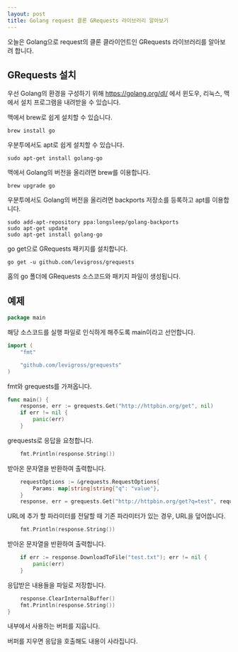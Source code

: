 ```yaml
---
layout: post
title: Golang request 클론 GRequests 라이브러리 알아보기
---
```


오늘은 Golang으로 request의 클론 클라이언트인 GRequests 라이브러리를 알아보려 합니다.

## GRequests 설치

우선 Golang의 환경을 구성하기 위해 https://golang.org/dl/ 에서 윈도우, 리눅스, 맥에서 설치 프로그램을 내려받을 수 있습니다.

맥에서 brew로 쉽게 설치할 수 있습니다.

```
brew install go
```

우분투에서도 apt로 쉽게 설치할 수 있습니다.

```
sudo apt-get install golang-go
```

맥에서 Golang의 버전을 올리려면 brew를 이용합니다.

```
brew upgrade go
```

우분투에서도 Golang의 버전을 올리려면 backports 저장소를 등록하고 apt를 이용합니다.

```
sudo add-apt-repository ppa:longsleep/golang-backports
sudo apt-get update
sudo apt-get install golang-go
```

go get으로 GRequests 패키지를 설치합니다.

```
go get -u github.com/levigross/grequests
```

홈의 go 폴더에 GRequests 소스코드와 패키지 파일이 생성됩니다.

## 예제

```go
package main
```

해당 소스코드를 실행 파일로 인식하게 해주도록 main이라고 선언합니다.

```go
import (
	"fmt"

	"github.com/levigross/grequests"
)
```

fmt와 grequests를 가져옵니다.

```go
func main() {
	response, err := grequests.Get("http://httpbin.org/get", nil)
	if err != nil {
		panic(err)
	}
```

grequests로 응답을 요청합니다.

```go
	fmt.Println(response.String())
```

받아온 문자열을 반환하여 출력합니다.

```go
	requestOptions := &grequests.RequestOptions{
		Params: map[string]string{"q": "value"},
	}
	response, err = grequests.Get("http://httpbin.org/get?q=test", requestOptions)
```

URL에 추가 할 파라미터를 전달할 때 기존 파라미터가 있는 경우, URL을 덮어씁니다.

```go
	fmt.Println(response.String())
```

받아온 문자열을 반환하여 출력합니다.

```go
	if err := response.DownloadToFile("test.txt"); err != nil {
		panic(err)
	}
```

응답받은 내용들을 파일로 저장합니다.

```go
	response.ClearInternalBuffer()
	fmt.Println(response.String())
}
```

내부에서 사용하는 버퍼를 지웁니다.

버퍼를 지우면 응답을 호출해도 내용이 사라집니다.